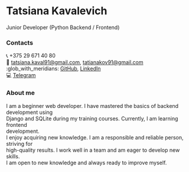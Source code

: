 # Tatsiana Kavalevich
Junior Developer (Python Backend / Frontend)

### Contacts
:telephone_receiver: +375 29 671 40 80\
:email: tatsiana.kaval91@gmail.com, tatianakov91@gmail.com\
:glob_with_meridians: [GitHub](https://github.com/TatsianaKaval), [LinkedIn](www.linkedin.com/in/tatsiana-kavalevich1)\
:computer: [Telegram](https://t.me.TatsianaKaval)

### About me
I am a beginner web developer. I have mastered the basics of backend development using  
Django and SQLite during my training courses. Currently, I am learning frontend  
development.  
I enjoy acquiring new knowledge. I am a responsible and reliable person, striving for  
high-quality results. I work well in a team and am eager to develop new skills.  
I am open to new knowledge and always ready to improve myself.

